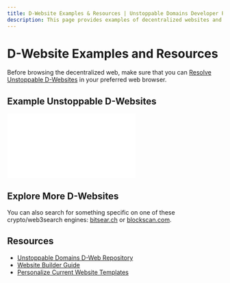 ```yaml
---
title: D-Website Examples & Resources | Unstoppable Domains Developer Portal
description: This page provides examples of decentralized websites and options for locating other d-websites through specialized IPFS search engines.
---
```


# D-Website Examples and Resources

Before browsing the decentralized web, make sure that you can [Resolve Unstoppable D-Websites](resolving-dwebsites-in-a-browser.md) in your preferred web browser.

## Example Unstoppable D-Websites

<embed src="/snippets/_unstoppable-dwebsites.md" />

## Explore More D-Websites

You can also search for something specific on one of these crypto/web3search engines: [bitsear.ch](https://bitsear.ch/) or [blockscan.com](http://blockscan.com/).

## Resources

- [Unstoppable Domains D-Web Repository](https://github.com/unstoppabledomains/decentralized-websites)
- [Website Builder Guide](https://support.unstoppabledomains.com/support/solutions/articles/48001181925-build-website)
- [Personalize Current Website Templates](https://support.unstoppabledomains.com/support/solutions/articles/48001184627-personalize-our-templates)
